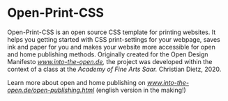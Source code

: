 # Open-Print-CSS
Open-Print-CSS is an open source CSS template for printing websites. It helps you getting started with CSS print-settings for your webpage, saves ink and paper for you and makes your website more accessible for open and home publishing methods. Originally created for the Open Design Manifesto _www.into-the-open.de,_ the project was developed within the context of a class at the _Academy of Fine Arts Saar._ Christian Dietz, 2020.

Learn more about open and home publishing on _www.into-the-open.de/open-publishing.html_ (english version in the making!)
